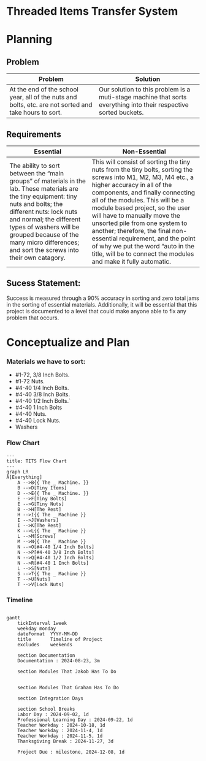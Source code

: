 # Threaded Items Transfer System
# Planning
## Problem

| Problem | Solution |
| - | - |
| At the end of the school year, all of the nuts and bolts, etc. are not sorted and take hours to sort. | Our solution to this problem is a muti-stage machine that sorts everything into their respective sorted buckets. |

## Requirements 

| Essential | Non-Essential |
| - | - |
| The ability to sort between the “main groups” of materials in the lab. These materials are the tiny equipment: tiny nuts and bolts; the different nuts: lock nuts and normal; the different types of washers will be grouped because of the many micro differences; and sort the screws into their own catagory. | This will consist of sorting the tiny nuts from the tiny bolts, sorting the screws into M1, M2, M3, M4 etc., a higher accuracy in all of the components, and finally connecting all of the modules. This will be a module based project, so the user will have to manually move the unsorted pile from one system to another; therefore, the final non-essential requirement, and the point of why we put the word “auto in the title, will be to connect the modules and make it fully automatic. |

## Sucess Statement:
Success is measured through a 90% accuracy in sorting and zero total jams in the sorting of essential materials. Additionally, it will be essential that this project is documented to a level that could make anyone able to fix any problem that occurs.

# Conceptualize and Plan

### Materials we have to sort:
* #1-72, 3/8 Inch Bolts.
* #1-72 Nuts.
* #4-40 1/4 Inch Bolts.
* #4-40 3/8 Inch Bolts.
* #4-40 1/2 Inch Bolts.`
* #4-40 1 Inch Bolts
* #4-40 Nuts.
* #4-40 Lock Nuts.
* Washers

### Flow Chart

```mermaid
---
title: TITS Flow Chart
---
graph LR
A[Everything]
    A -->B{{ The _ Machine. }}
    B -->D[Tiny Items]
    D -->E{{ The _ Machine. }}
    E -->F[Tiny Bolts]
    E -->G[Tiny Nuts]
    B -->H[The Rest]
    H -->I{{ The _ Machine }}
    I -->J[Washers]
    I -->K[The Rest]
    K -->L{{ The _ Machine }}
    L -->M[Screws]
    M -->N{{ The _ Machine }}
    N -->O[#4-40 1/4 Inch Bolts]
    N -->P[#4-40 3/8 Inch Bolts]
    N -->Q[#4-40 1/2 Inch Bolts]
    N -->R[#4-40 1 Inch Bolts]
    L -->S[Nuts]
    S -->T{{ The _ Machine }}
    T -->U[Nuts]
    T -->V[Lock Nuts]
```

### Timeline

```mermaid

gantt
    tickInterval 1week
    weekday monday
    dateFormat  YYYY-MM-DD
    title       Timeline of Project
    excludes    weekends

    section Documentation
    Documentation : 2024-08-23, 3m

    section Modules That Jakob Has To Do
    

    section Modules That Graham Has To Do

    section Integration Days

    section School Breaks 
    Labor Day : 2024-09-02, 1d
    Professional Learning Day : 2024-09-22, 1d
    Teacher Workday : 2024-10-18, 1d
    Teacher Workday : 2024-11-4, 1d
    Teacher Workday : 2024-11-5, 1d
    Thanksgiving Break : 2024-11-27, 3d

    Project Due : milestone, 2024-12-08, 1d
    
```

